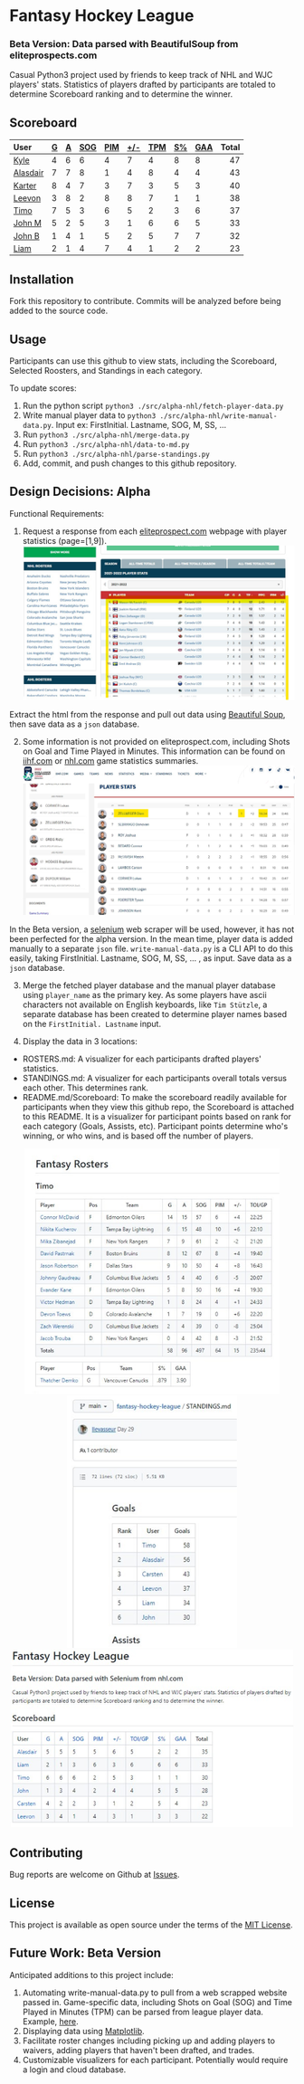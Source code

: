 # Fantasy Hockey League
### Beta Version: Data parsed with BeautifulSoup from eliteprospects.com
Casual Python3 project used by friends to keep track of NHL and WJC players' stats. Statistics of players drafted by participants are totaled to determine Scoreboard ranking and to determine the winner.
## Scoreboard
| User | [G](https://github.com/llevasseur/fantasy-hockey-league/blob/main/STANDINGS.md#user-content-goals) | [A](https://github.com/llevasseur/fantasy-hockey-league/blob/main/STANDINGS.md#user-content-assists) | [SOG](https://github.com/llevasseur/fantasy-hockey-league/blob/main/STANDINGS.md#user-content-shots-on-goal) | [PIM](https://github.com/llevasseur/fantasy-hockey-league/blob/main/STANDINGS.md#user-content-penalties-in-minutes) | [+/-](https://github.com/llevasseur/fantasy-hockey-league/blob/main/STANDINGS.md#user-content-plus--minus) | [TPM](https://github.com/llevasseur/fantasy-hockey-league/blob/main/STANDINGS.md#user-content-time-played-in-minutes) | [S%](https://github.com/llevasseur/fantasy-hockey-league/blob/main/STANDINGS.md#user-content-save-percentage) | [GAA](https://github.com/llevasseur/fantasy-hockey-league/blob/main/STANDINGS.md#user-content-goals-against-average) | Total |
| :--- | ---- | ---- | ---- | ---- | ---- | ---- | ---- | ---- |  -----: |
| [Kyle](https://github.com/llevasseur/fantasy-hockey-league/blob/main/ROSTERS.md#Kyle) | 4 | 6 | 6 | 4 | 7 | 4 | 8 | 8 | 47 |
| [Alasdair](https://github.com/llevasseur/fantasy-hockey-league/blob/main/ROSTERS.md#Alasdair) | 7 | 7 | 8 | 1 | 4 | 8 | 4 | 4 | 43 |
| [Karter](https://github.com/llevasseur/fantasy-hockey-league/blob/main/ROSTERS.md#Karter) | 8 | 4 | 7 | 3 | 7 | 3 | 5 | 3 | 40 |
| [Leevon](https://github.com/llevasseur/fantasy-hockey-league/blob/main/ROSTERS.md#Leevon) | 3 | 8 | 2 | 8 | 8 | 7 | 1 | 1 | 38 |
| [Timo](https://github.com/llevasseur/fantasy-hockey-league/blob/main/ROSTERS.md#Timo) | 7 | 5 | 3 | 6 | 5 | 2 | 3 | 6 | 37 |
| [John M](https://github.com/llevasseur/fantasy-hockey-league/blob/main/ROSTERS.md#John-M) | 5 | 2 | 5 | 3 | 1 | 6 | 6 | 5 | 33 |
| [John B](https://github.com/llevasseur/fantasy-hockey-league/blob/main/ROSTERS.md#John-B) | 1 | 4 | 1 | 5 | 2 | 5 | 7 | 7 | 32 |
| [Liam](https://github.com/llevasseur/fantasy-hockey-league/blob/main/ROSTERS.md#Liam) | 2 | 1 | 4 | 7 | 4 | 1 | 2 | 2 | 23 |
## Installation
Fork this repository to contribute. Commits will be analyzed before being added to the source code.
## Usage
Participants can use this github to view stats, including the Scoreboard, Selected Roosters, and Standings in each category.

To update scores:
1. Run the python script `python3 ./src/alpha-nhl/fetch-player-data.py`
2. Write manual player data to `python3 ./src/alpha-nhl/write-manual-data.py`. Input ex: FirstInitial. Lastname, SOG, M, SS, ...
3. Run `python3 ./src/alpha-nhl/merge-data.py`
4. Run `python3 ./src/alpha-nhl/data-to-md.py`
5. Run `python3 ./src/alpha-nhl/parse-standings.py`
6. Add, commit, and push changes to this github repository.
## Design Decisions: Alpha
Functional Requirements:
1. Request a response from each [eliteprospect.com](https://www.eliteprospects.com/league/wjc-20/stats/2021-2022?page=1) webpage with player statistics (page=[1,9]).
<kbd>![elite prospects webpage example](/public/images/http_source.jpg)</kbd>

Extract the html from the response and pull out data using [Beautiful Soup](https://www.crummy.com/software/BeautifulSoup/bs4/doc/), then save data as a `json` database.

2. Some information is not provided on eliteprospect.com, including Shots on Goal and Time Played in Minutes. This information can be found on [iihf.com](https://www.iihf.com/en/events/2022/wm20/gamecenter/statistics/37416/5-lat-vs-can) or [nhl.com](https://www.nhl.com/gamecenter/bos-vs-nyr/2022/11/03/2022020161/recap/stats#game=2022020161,game_state=final,lock_state=final,game_tab=stats) game statistics summaries.
<kbd>![iihf stats summary webpage example](/public/images/additional_source.jpg)</kbd>

In the Beta version, a [selenium](https://selenium-python.readthedocs.io/) web scraper will be used, however, it has not been perfected for the alpha version. In the mean time, player data is added manually to a separate `json` file. `write-manual-data.py` is a CLI API to do this easily, taking FirstInitial. Lastname, SOG, M, SS, ... , as input. Save data as a `json` database.

3. Merge the fetched player database and the manual player database using `player_name` as the primary key. As some players have ascii characters not available on English keyboards, like `Tim Stützle`, a separate database has been created to determine player names based on the `FirstInitial. Lastname` input.

4. Display the data in 3 locations: 
* ROSTERS.md: A visualizer for each participants drafted players' statistics. 
* STANDINGS.md: A visualizer for each participants overall totals versus each other. This determines rank. 
* README.md/Scoreboard: To make the scoreboard readily available for participants when they view this github repo, the Scoreboard is attached to this README. It is a visualizer for participant points based on rank for each category (Goals, Assists, etc). Participant points determine who's winning, or who wins, and is based off the number of players.
<p align='center'><kbd><img src='/public/images/roster_example.jpg' width='450' /></kbd><kbd><img src='/public/images/standings_example.jpg' width='300' /></kbd><kbd><img src='/public/images/scoreboard_example.jpg' width='500' /></kbd></p>

## Contributing
Bug reports are welcome on Github at [Issues](https://github.com/llevasseur/world-juniors-2022/issues).
## License
This project is available as open source under the terms of the [MIT License](https://opensource.org/licenses/MIT).
## Future Work: Beta Version
Anticipated additions to this project include:
1. Automating write-manual-data.py to pull from a web scrapped website passed in. Game-specific data, including Shots on Goal (SOG) and Time Played in Minutes (TPM) can be parsed from league player data. Example, [here](https://www.nhl.com/stats/skaters).
2. Displaying data using [Matplotlib](https://matplotlib.org/).
3. Facilitate roster changes including picking up and adding players to waivers, adding players that haven't been drafted, and trades.
4. Customizable visualizers for each participant. Potentially would require a login and cloud database.
